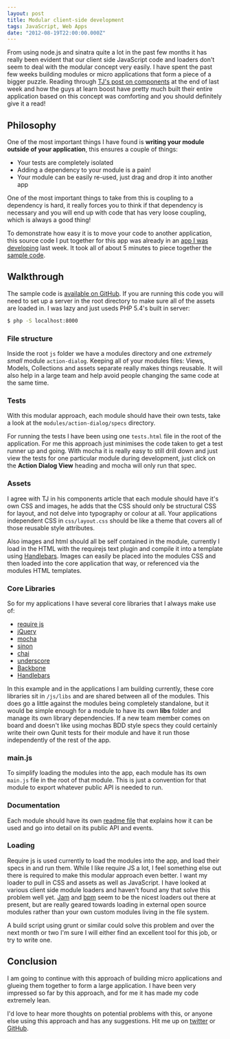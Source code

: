 ```yaml
---
layout: post
title: Modular client-side development
tags: JavaScript, Web Apps
date: "2012-08-19T22:00:00.000Z"
---
```


From using node.js and sinatra quite a lot in the past few months it has really been evident that our client side JavaScript code and loaders don't seem to deal with the modular concept very easily. I have spent the past few weeks building modules or micro applications that form a piece of a bigger puzzle. Reading through [TJ's post on components](http://tjholowaychuk.com/post/27984551477/components) at the end of last week and how the guys at learn boost have pretty much built their entire application based on this concept was comforting and you should definitely give it a read!

## Philosophy

One of the most important things I have found is **writing your module outside of your application**, this ensures a couple of things:

* Your tests are completely isolated
* Adding a dependency to your module is a pain!
* Your module can be easily re-used, just drag and drop it into another app

One of the most important things to take from this is coupling to a dependency is hard, it really forces you to think if that dependency is necessary and you will end up with code that has very loose coupling, which is always a good thing!

To demonstrate how easy it is to move your code to another application, this source code I put together for this app was already in an [app I was developing](http://hedgeho.gg) last week. It took all of about 5 minutes to piece together the [sample code](https://github.com/phawk/client-side-modules).

## Walkthrough

The sample code is [available on GitHub](https://github.com/phawk/client-side-modules). If you are running this code you will need to set up a server in the root directory to make sure all of the assets are loaded in. I was lazy and just useds PHP 5.4's built in server:

```bash
$ php -S localhost:8000
```

### File structure

Inside the root `js` folder we have a modules directory and one *extremely small* module `action-dialog`. Keeping all of your modules files: Views, Models, Collections and assets separate really makes things reusable. It will also help in a large team and help avoid people changing the same code at the same time.

### Tests

With this modular approach, each module should have their own tests, take a look at the `modules/action-dialog/specs` directory.

For running the tests I have been using one `tests.html` file in the root of the application. For me this approach just minimises the code taken to get a test runner up and going. With mocha it is really easy to still drill down and just view the tests for one particular module during development, just click on the **Action Dialog View** heading and mocha will only run that spec.

### Assets

I agree with TJ in his components article that each module should have it's own CSS and images, he adds that the CSS should only be structural CSS for layout, and not delve into typography or colour at all. Your applications independent CSS in `css/layout.css` should be like a theme that covers all of those reusable style attributes.

Also images and html should all be self contained in the module, currently I load in the HTML with the requirejs text plugin and compile it into a template using [Handlebars](http://handlebarsjs.com). Images can easily be placed into the modules CSS and then loaded into the core application that way, or referenced via the modules HTML templates.

### Core Libraries

So for my applications I have several core libraries that I always make use of:

* [require js](http://requirejs.org/)
* [jQuery](http://jquery.com/)
* [mocha](http://visionmedia.github.com/mocha/)
* [sinon](http://sinonjs.org/)
* [chai](http://chaijs.com/)
* [underscore](http://underscorejs.org/)
* [Backbone](http://backbonejs.org/)
* [Handlebars](http://handlebarsjs.com)

In this example and in the applications I am building currently, these core libraries sit in `/js/libs` and are shared between all of the modules. This does go a little against the modules being completely standalone, but it would be simple enough for a module to have its own **libs** folder and manage its own library dependencies. If a new team member comes on board and doesn't like using mochas BDD style specs they could certainly write their own Qunit tests for their module and have it run those independently of the rest of the app.

### main.js

To simplify loading the modules into the app, each module has its own `main.js` file in the root of that module. This is just a convention for that module to export whatever public API is needed to run.

### Documentation

Each module should have its own [readme file](https://github.com/phawk/client-side-modules/blob/master/js/modules/action-dialog/readme.md) that explains how it can be used and go into detail on its public API and events.

### Loading

Require js is used currently to load the modules into the app, and load their specs in and run them. While I like require JS a lot, I feel something else out there is required to make this modular approach even better. I want my loader to pull in CSS and assets as well as JavaScript. I have looked at various client side module loaders and haven't found any that solve this problem well yet. [Jam](http://jamjs.org/) and [bpm](https://github.com/bpm/bpm/) seem to be the nicest loaders out there at present, but are really geared towards loading in external open source modules rather than your own custom modules living in the file system.

A build script using grunt or similar could solve this problem and over the next month or two I'm sure I will either find an excellent tool for this job, or try to write one.

## Conclusion

I am going to continue with this approach of building micro applications and glueing them together to form a large application. I have been very impressed so far by this approach, and for me it has made my code extremely lean.

I'd love to hear more thoughts on potential problems with this, or anyone else using this approach and has any suggestions. Hit me up on [twitter](http://twitter.com/peteyhawkins) or [GitHub](http://github.com/phawk).
